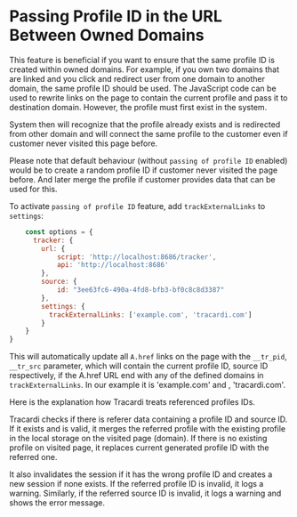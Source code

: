 # Passing Profile ID in the URL Between Owned Domains

This feature is beneficial if you want to ensure that the same profile ID is created within owned domains. For example,
if you own two domains that are linked and you click and redirect user from one domain to another domain, the same
profile ID should be used. The JavaScript code can be used to rewrite links on the page to contain the current profile
and pass it to destination domain. However, the profile must first exist in the system.

System then will recognize that the profile already exists and is redirected from other domain and will 
connect the same profile to the customer even if customer never visited this page before.

Please note that default behaviour (without `passing of profile ID` enabled) would be to create a random profile ID
if customer never visited the page before. And later merge the profile if customer provides data that can be used 
for this. 

To activate `passing of profile ID` feature, add `trackExternalLinks` to `settings`:

```javascript title="Example" linenums="1" hl_lines="10-12"
    const options = {
      tracker: {
        url: {
            script: 'http://localhost:8686/tracker',
            api: 'http://localhost:8686'
        },
        source: {
            id: "3ee63fc6-490a-4fd8-bfb3-bf0c8c8d3387"
        },
        settings: {
          trackExternalLinks: ['example.com', 'tracardi.com']
        }
    }
}
```

This will automatically update all `A.href` links on the page with the `__tr_pid`, `__tr_src` parameter, which will
contain the current profile ID, source ID respectively, if the A.href URL end with any of the defined domains
in `trackExternalLinks`. In our example it is 'example.com' and ,
'tracardi.com'.

Here is the explanation how Tracardi treats referenced profiles IDs.

Tracardi checks if there is referer data containing a profile ID and source ID. If it exists and is valid, it merges the
referred profile with the existing profile in the local storage on the visited page (domain). If there is no existing
profile on visited page, it replaces current generated profile ID with the referred one.

It also invalidates the session if it has the wrong profile ID and creates a new session if none exists. If the referred
profile ID is invalid, it logs a warning. Similarly, if the referred source ID is invalid, it logs a warning and shows
the error message.